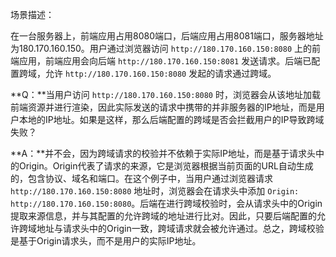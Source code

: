 场景描述：

在一台服务器上，前端应用占用8080端口，后端应用占用8081端口，服务器地址为180.170.160.150。用户通过浏览器访问 `http://180.170.160.150:8080` 上的前端应用，前端应用会向后端 `http://180.170.160.150:8081` 发送请求。后端已配置跨域，允许 `http://180.170.160.150:8080` 发起的请求通过跨域。

**Q：**当用户访问 `http://180.170.160.150:8080` 时，浏览器会从该地址加载前端资源并进行渲染，因此实际发送的请求中携带的并非服务器的IP地址，而是用户本地的IP地址。如果是这样，那么后端配置的跨域是否会拦截用户的IP导致跨域失败？

**A：**并不会，因为跨域请求的校验并不依赖于实际IP地址，而是基于请求头中的Origin。Origin代表了请求的来源，它是浏览器根据当前页面的URL自动生成的，包含协议、域名和端口。在这个例子中，当用户通过浏览器请求` http://180.170.160.150:8080` 地址时，浏览器会在请求头中添加 `Origin: http://180.170.160.150:8080`。后端在进行跨域校验时，会从请求头中的Origin提取来源信息，并与其配置的允许跨域的地址进行比对。因此，只要后端配置的允许跨域地址与请求头中的Origin一致，跨域请求就会被允许通过。总之，跨域校验是基于Origin请求头，而不是用户的实际IP地址。